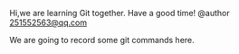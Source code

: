 Hi,we are learning Git together.
Have a good time!
@author 251552563@qq.com

We are going to record some git commands here.
